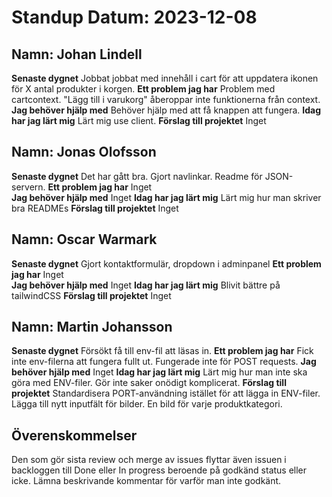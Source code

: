# Standup Datum: 2023-12-08

## Namn: Johan Lindell

**Senaste dygnet** Jobbat jobbat med innehåll i cart för att uppdatera ikonen för X antal produkter i korgen.
**Ett problem jag har** Problem med cartcontext. "Lägg till i varukorg" åberoppar inte funktionerna från context.
**Jag behöver hjälp med** Behöver hjälp med att få knappen att fungera.
**Idag har jag lärt mig** Lärt mig use client.
**Förslag till projektet** Inget

## Namn: Jonas Olofsson

**Senaste dygnet** Det har gått bra. Gjort navlinkar. Readme för JSON-servern.
**Ett problem jag har** Inget  
**Jag behöver hjälp med** Inget
**Idag har jag lärt mig** Lärt mig hur man skriver bra READMEs
**Förslag till projektet** Inget

## Namn: Oscar Warmark

**Senaste dygnet** Gjort kontaktformulär, dropdown i adminpanel
**Ett problem jag har** Inget  
**Jag behöver hjälp med** Inget
**Idag har jag lärt mig** Blivit bättre på tailwindCSS
**Förslag till projektet** Inget

## Namn: Martin Johansson

**Senaste dygnet** Försökt få till env-fil att läsas in.
**Ett problem jag har** Fick inte env-filerna att fungera fullt ut. Fungerade inte för POST requests.
**Jag behöver hjälp med** Inget
**Idag har jag lärt mig** Lärt mig hur man inte ska göra med ENV-filer. Gör inte saker onödigt komplicerat.
**Förslag till projektet** Standardisera PORT-användning istället för att lägga in ENV-filer. Lägga till nytt inputfält för bilder. En bild för varje produktkategori.

## Överenskommelser

Den som gör sista review och merge av issues flyttar även issuen i backloggen till Done eller In progress beroende på godkänd status eller icke. Lämna beskrivande kommentar för varför man inte godkänt.
